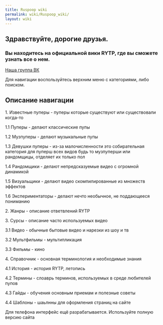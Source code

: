 ```yaml
---
title: Ruspoop wiki
permalink: wiki/Ruspoop_wiki/
layout: wiki
---
```


## **Здравствуйте, дорогие друзья.**

### Вы находитесь на официальной вики RYTP, где вы сможете узнать все о нем.

[Наша группа ВК](https://vk.com/ruspoopwiki)

Для навигации воспользуйтесь верхним меню с категориями, либо поиском. 

## Описание навигации

1\. Известные пуперы - пуперы которые существуют или существовали
когда-то

1.1 Пуперы - делают классические пупы

1.2 Музпуперы - делают музыкальные пупы

1.3 Девушки пуперы - из-за малочисленности это собирательная категория
для пуперш всех видов будь то музпуперши или рандомщицы, отделяет их
только пол

1.4 Рандомщики - делают непредсказуемые видео с огромной динамикой

1.5 Визуальщики - делают видео скомпилированные из множеств эффектов

1.6 Экспериментаторы - делают нечто необычное, не поддающееся пониманию

2\. Жанры - описание ответвлений RYTP

3\. Сурсы - описание часто используемых видео

3.1 Видео - обычные бытовые видео и нарезки из шоу и тв

3.2 Мультфильмы - мультипликация 

3.3 Фильмы - кино

4\. Справочник - основная терминология и необходимые знания

4.1 История - история RYTP, летопись

4.2 Термины - слоаврь терминов, используемых в среде любителей пупов

4.3 Гайды - обучения основным приемам и полезные советы

4.4 Шаблоны - шаьлнны для оформления страниц на сайте

Для телефона интерфейс ещё разрабатывается. Используйте полную версию
сайта
